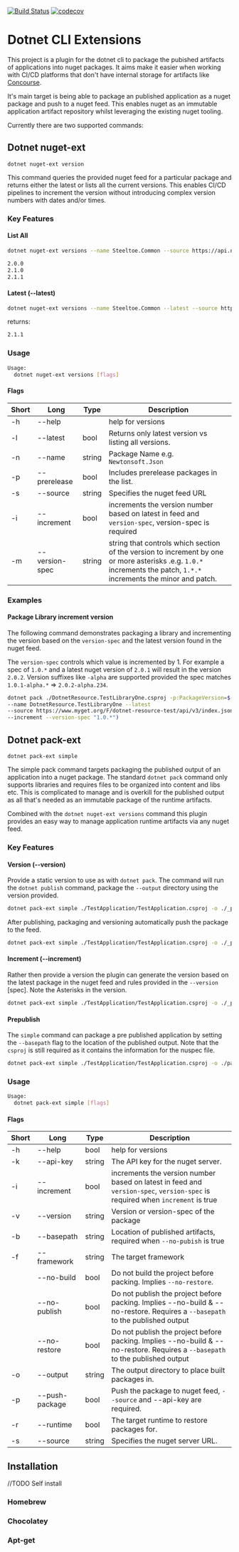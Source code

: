 [![Build Status](https://travis-ci.org/miclip/dotnet-extensions.svg?branch=master)](https://travis-ci.org/miclip/dotnet-extensions) [![codecov](https://codecov.io/gh/miclip/dotnet-extensions/branch/master/graph/badge.svg)](https://codecov.io/gh/miclip/dotnet-extensions)

# Dotnet CLI Extensions

This project is a plugin for the dotnet cli to package the pubished artifacts of applications into nuget packages. It aims make it easier when working with CI/CD platforms that don't have internal storage for artifacts like [Concourse](https://concourse-ci.org/).

It's main target is being able to package an published application as a nuget package and push to a nuget feed. This enables nuget as an immutable application artifact repository whilst leveraging the existing nuget tooling.

Currently there are two supported commands:

## Dotnet nuget-ext

`dotnet nuget-ext version`

This command queries the provided nuget feed for a particular package and returns either the latest or lists all the current versions. This enables CI/CD pipelines to increment the version without introducing complex version numbers with dates and/or times.

### Key Features

#### List All

```sh
dotnet nuget-ext versions --name Steeltoe.Common --source https://api.nuget.org/v3/index.json
```

```sh
2.0.0
2.1.0
2.1.1
```

#### Latest (--latest)

``` sh
dotnet nuget-ext versions --name Steeltoe.Common --latest --source https://api.nuget.org/v3/index.json
```

returns:

``` sh
2.1.1
```

### Usage

``` sh
Usage:
  dotnet nuget-ext versions [flags]
```

#### Flags

| Short | Long  |  Type |  Description|
|---|---|---|---|
| -h | --help |   | help for versions |
| -l | --latest | bool | Returns only latest version vs listing all versions.|
| -n | --name |  string |  Package Name e.g. `Newtonsoft.Json` |
| -p | --prerelease | bool |  Includes prerelease packages in the list. |
| -s | --source | string |  Specifies the nuget feed URL |
| -i | --increment | bool |  increments the version number based on latest in feed and `version-spec`, version-spec is required |
| -m | --version-spec | string | string that controls which section of the version to increment by one or more asterisks .e.g. `1.0.*` increments the patch, `1.*.*` increments the minor and patch. |

### Examples

#### Package Library increment version

The following command demonstrates packaging a library and incrementing the version based on the `version-spec` and the latest version found in the nuget feed.

The `version-spec` controls which value is incremented by 1. For example a spec of `1.0.*` and a latest nuget version of `2.0.1` will result in the version `2.0.2`. Version suffixes like `-alpha` are supported provided the spec matches `1.0.1-alpha.*` => `2.0.2-alpha.234`.

~~~ sh
dotnet pack ./DotnetResource.TestLibraryOne.csproj -p:PackageVersion=$(dotnet nuget-ext versions 
--name DotnetResource.TestLibraryOne --latest 
--source https://www.myget.org/F/dotnet-resource-test/api/v3/index.json 
--increment --version-spec "1.0.*")
~~~

## Dotnet pack-ext

`dotnet pack-ext simple`

The simple pack command targets packaging the published output of an application into a nuget package. The standard `dotnet pack` command only supports libraries and requires files to be organized into content and libs etc. This is complicated to manage and is overkill for the published output as all that's needed as an immutable package of the runtime artifacts.

Combined with the `dotnet nuget-ext versions` command this plugin provides an easy way to manage application runtime artifacts via any nuget feed.

### Key Features

#### Version (--version)

Provide a static version to use as with `dotnet pack`. The command will run the `dotnet publish` command, package the `--output` directory using the version provided.

~~~ sh
dotnet pack-ext simple ./TestApplication/TestApplication.csproj -o ./_publish --version 1.0.1 -r ubuntu.14.04-x64 -f netcoreapp2.1
~~~

After publishing, packaging and versioning automatically push the package to the feed.

~~~ sh
dotnet pack-ext simple ./TestApplication/TestApplication.csproj -o ./_publish --version 1.0.1 -r ubuntu.14.04-x64 -f netcoreapp2.1 --push-package --source https://www.nuget.org/myfeed/api/v3/index.json -k [APIKEY]
~~~

#### Increment (--increment)

Rather then provide a version the plugin can generate the version based on the latest package in the nuget feed and rules provided in the `--version` [spec]. Note the Asterisks in the version.

~~~ sh
dotnet pack-ext simple ./TestApplication/TestApplication.csproj -o ./_publish --version 1.0.* -r ubuntu.14.04-x64 -f netcoreapp2.1 --push-package --source https://www.nuget.org/myfeed/api/v3/index.json -k [APIKEY] --increment
~~~

#### Prepublish

The `simple` command can package a pre published application by setting the `--basepath` flag to the location of the published output. Note that the `csproj` is still required as it contains the information for the nuspec file.

~~~ sh
dotnet pack-ext simple ./TestApplication/TestApplication.csproj -o ./packages --version 1.0.* -r ubuntu.14.04-x64 -f netcoreapp2.1 --push-package --source https://www.nuget.org/myfeed/api/v3/index.json -k [APIKEY] --increment --basepath ./_publish
~~~

### Usage

``` sh
Usage:
  dotnet pack-ext simple [flags]
```

#### Flags

| Short | Long  |  Type |  Description|
|---|---|---|---|
| -h | --help |  bool | help for versions |
| -k | --api-key | string | The API key for the nuget server.|
| -i | --increment | bool |  increments the version number based on latest in feed and `version-spec`, `version-spec` is required when `increment` is true|
| -v | --version | string |  Version or version-spec of the package |
| -b | --basepath | string | Location of published artifacts, required when `--no-pubish` is true |
| -f | --framework | string | The target framework |
| | --no-build | bool | Do not build the project before packing. Implies `--no-restore`. |
| | --no-publish | bool | Do not publish the project before packing. Implies --no-build & --no-restore. Requires a `--basepath` to the published output |
| | --no-restore | bool | Do not publish the project before packing. Implies --no-build & --no-restore. Requires a `--basepath` to the published output |
| -o | --output | string | The output directory to place built packages in. |
| -p | --push-package | bool | Push the package to nuget feed, `--source` and --api-key are required. |
| -r | --runtime | bool | The target runtime to restore packages for. |
| -s | --source | string | Specifies the nuget server URL. |

## Installation

//TODO Self install

### Homebrew

### Chocolatey

### Apt-get
